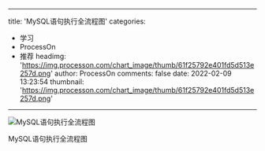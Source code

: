 
---
title: 'MySQL语句执行全流程图'
categories: 
 - 学习
 - ProcessOn
 - 推荐
headimg: 'https://img.processon.com/chart_image/thumb/61f25792e401fd5d513e257d.png'
author: ProcessOn
comments: false
date: 2022-02-09 13:23:54
thumbnail: 'https://img.processon.com/chart_image/thumb/61f25792e401fd5d513e257d.png'
---

<div>   
<img class="thumb" alt="MySQL语句执行全流程图" src="https://img.processon.com/chart_image/thumb/61f25792e401fd5d513e257d.png" referrerpolicy="no-referrer">
<p>MySQL语句执行全流程图</p>  
</div>
            
